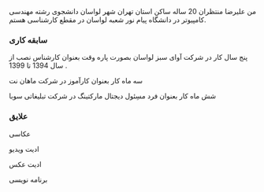 من علیرضا منتظران 20 ساله ساکن استان تهران شهر لواسان دانشجوی رشته مهندسی کامپیوتر در دانشگاه پیام نور شعبه لواسان در مقطع کارشناسی هستم.

### سابقه کاری

پنج سال کار در شرکت آوای سبز لواسان بصورت پاره وقت بعنوان کارشناس نصب از سال 1394 تا 1399 .

سه ماه کار بعنوان کارآموز در شرکت ماهان نت 

شش ماه کار بعنوان فرد مسِئول دیجتال مارکتینگ در شرکت تبلیغاتی سوبا

### علایق

عکاسی

ادیت ویدیو

ادیت عکس

برنامه نویسی
